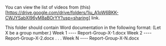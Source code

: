 You can view the list of videos from (this)[https://drive.google.com/drive/folders/1iu_A1oW6BKK-CWJYSabXI96yM8aBOrYY?usp=sharing] link.

This folder should contain Word documentation in the following format:
(Let X be a group number.)
  Week 1
    ---- Report-Group-X-1.docx
  Week 2
    ---- Report-Group-X-2.docx
  .
  .
  .
  Week N
    ---- Report-Group-X-N.docx
